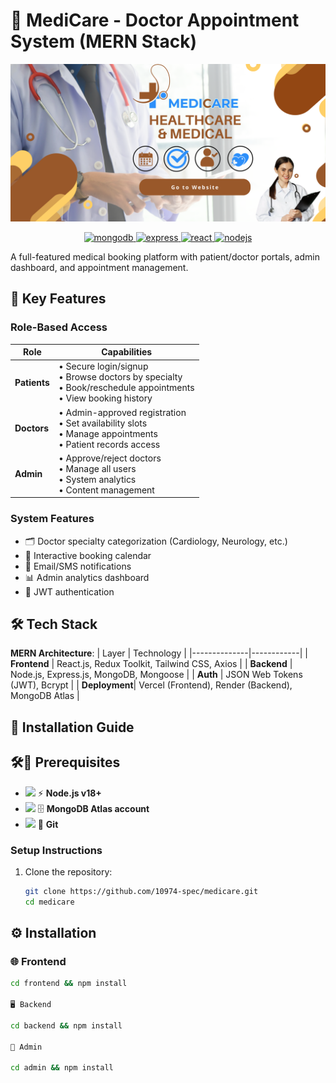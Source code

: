 # 🏥 MediCare - Doctor Appointment System (MERN Stack)

![App Screenshot](/readme-images/banner.png)


<p align="center">
  <a href="https://www.mongodb.com/" target="_blank" rel="noreferrer">
    <img src="https://img.shields.io/badge/MongoDB-47A248?style=for-the-badge&logo=mongodb&logoColor=white&style=flat-square&labelColor=47A248" alt="mongodb" height="50"/>
  </a>
  <a href="https://expressjs.com" target="_blank" rel="noreferrer">
    <img src="https://img.shields.io/badge/Express.js-000000?style=for-the-badge&logo=express&logoColor=white&style=flat-square&labelColor=000000" alt="express" height="50"/>
  </a>
  <a href="https://reactjs.org/" target="_blank" rel="noreferrer">
    <img src="https://img.shields.io/badge/React-61DAFB?style=for-the-badge&logo=react&logoColor=white&style=flat-square&labelColor=61DAFB" alt="react" height="50"/>
  </a>
  <a href="https://nodejs.org" target="_blank" rel="noreferrer">
    <img src="https://img.shields.io/badge/Node.js-339933?style=for-the-badge&logo=node.js&logoColor=white&style=flat-square&labelColor=339933" alt="nodejs" height="50"/>
  </a>
</p>

A full-featured medical booking platform with patient/doctor portals, admin dashboard, and appointment management.

## 🌟 Key Features

### **Role-Based Access**
| Role        | Capabilities |
|-------------|--------------|
| **Patients** | • Secure login/signup <br> • Browse doctors by specialty <br> • Book/reschedule appointments <br> • View booking history |
| **Doctors**  | • Admin-approved registration <br> • Set availability slots <br> • Manage appointments <br> • Patient records access |
| **Admin**    | • Approve/reject doctors <br> • Manage all users <br> • System analytics <br> • Content management |

### **System Features**
- 🗂️ Doctor specialty categorization (Cardiology, Neurology, etc.)
- 📅 Interactive booking calendar
- 🔔 Email/SMS notifications
- 📊 Admin analytics dashboard
- 🔐 JWT authentication

## 🛠️ Tech Stack

**MERN Architecture**:
| Layer        | Technology |
|--------------|------------|
| **Frontend** | React.js, Redux Toolkit, Tailwind CSS, Axios |
| **Backend**  | Node.js, Express.js, MongoDB, Mongoose |
| **Auth**     | JSON Web Tokens (JWT), Bcrypt |
| **Deployment**| Vercel (Frontend), Render (Backend), MongoDB Atlas |

## 🚀 Installation Guide

## 🛠️🧱 Prerequisites

- <img src="https://cdn.jsdelivr.net/gh/devicons/devicon/icons/nodejs/nodejs-original.svg" width="18"/> ⚡ **Node.js v18+**
- <img src="https://cdn.jsdelivr.net/gh/devicons/devicon/icons/mongodb/mongodb-original.svg" width="18"/> 🗄️ **MongoDB Atlas account**
- <img src="https://cdn.jsdelivr.net/gh/devicons/devicon/icons/git/git-original.svg" width="18"/> 🔀 **Git**

### Setup Instructions
1. Clone the repository:
   ```bash
   git clone https://github.com/10974-spec/medicare.git
   cd medicare
   
## ⚙️ Installation

### 🌐 **Frontend**
```bash
cd frontend && npm install

🖥️ Backend

cd backend && npm install

🔐 Admin

cd admin && npm install


   

